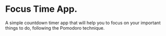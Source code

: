 # Focus Time App.

A simple countdown timer app that will help you to focus on your important things to do, following the Pomodoro technique.
